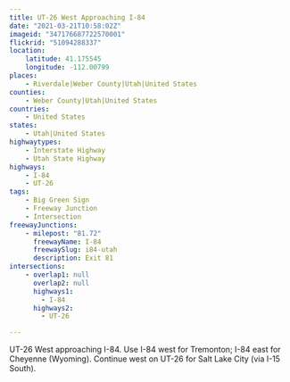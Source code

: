 ```yaml
---
title: UT-26 West Approaching I-84
date: "2021-03-21T10:58:02Z"
imageid: "347176687722570001"
flickrid: "51094288337"
location:
    latitude: 41.175545
    longitude: -112.00799
places:
    - Riverdale|Weber County|Utah|United States
counties:
    - Weber County|Utah|United States
countries:
    - United States
states:
    - Utah|United States
highwaytypes:
    - Interstate Highway
    - Utah State Highway
highways:
    - I-84
    - UT-26
tags:
    - Big Green Sign
    - Freeway Junction
    - Intersection
freewayJunctions:
    - milepost: "81.72"
      freewayName: I-84
      freewaySlug: i84-utah
      description: Exit 81
intersections:
    - overlap1: null
      overlap2: null
      highways1:
        - I-84
      highways2:
        - UT-26

---
```

UT-26 West approaching I-84.  Use I-84 west for Tremonton; I-84 east for Cheyenne (Wyoming).  Continue west on UT-26 for Salt Lake City (via I-15  South).